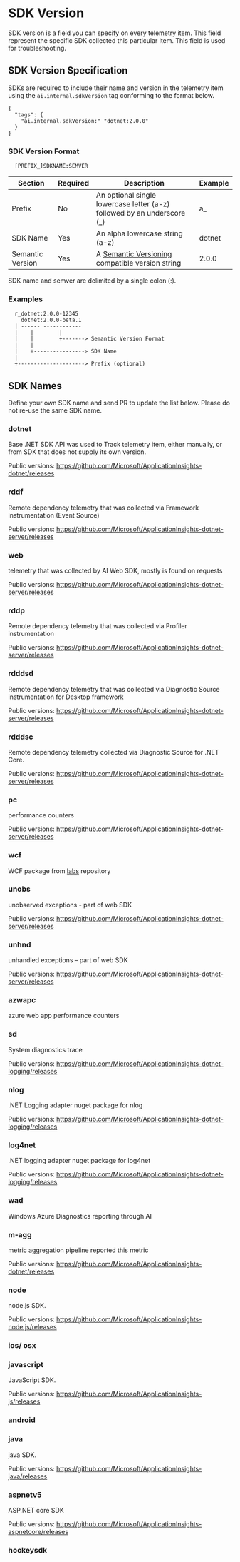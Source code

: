 # SDK Version

SDK version is a field you can specify on every telemetry item. This field represent the specific SDK collected this particular item. This field is used for troubleshooting.

## SDK Version Specification

SDKs are required to include their name and version in the telemetry item using the `ai.internal.sdkVersion` tag conforming to the format below.

```
{
  "tags": {
    "ai.internal.sdkVersion:" "dotnet:2.0.0"
  }
}
```

### SDK Version Format

```
  [PREFIX_]SDKNAME:SEMVER
```  



| Section          | Required | Description                                                             | Example |
|------------------|----------|-------------------------------------------------------------------------|---------|
| Prefix           | No       | An optional single lowercase letter (a-z) followed by an underscore (_) | a_      |
| SDK Name         | Yes      | An alpha lowercase string (a-z)                                         | dotnet  |
| Semantic Version | Yes      | A [Semantic Versioning](http://semver.org/) compatible version string   | 2.0.0   |

SDK name and semver are delimited by a single colon (:).

### Examples

```
  r_dotnet:2.0.0-12345
    dotnet:2.0.0-beta.1
  | ------ ------------
  |    |        |
  |    |        +-------> Semantic Version Format
  |    |
  |    +----------------> SDK Name
  |
  +---------------------> Prefix (optional)
```

## SDK Names

Define your own SDK name and send PR to update the list below. Please do not re-use the same SDK name.

### dotnet
Base .NET SDK API was used to Track telemetry item, either manually, or from SDK that does not supply its own version.

Public versions: https://github.com/Microsoft/ApplicationInsights-dotnet/releases

### rddf
Remote dependency telemetry that was collected via Framework instrumentation (Event Source)

Public versions: https://github.com/Microsoft/ApplicationInsights-dotnet-server/releases

### web
telemetry that was collected by AI Web SDK, mostly is found on requests

Public versions: https://github.com/Microsoft/ApplicationInsights-dotnet-server/releases

### rddp
Remote dependency telemetry that was collected via Profiler instrumentation

Public versions: https://github.com/Microsoft/ApplicationInsights-dotnet-server/releases

### rdddsd
Remote dependency telemetry that was collected via Diagnostic Source instrumentation for Desktop framework

Public versions: https://github.com/Microsoft/ApplicationInsights-dotnet-server/releases

### rdddsc 
Remote dependency telemetry collected via Diagnostic Source for .NET Core.

Public versions: https://github.com/Microsoft/ApplicationInsights-dotnet-server/releases

### pc
performance counters

Public versions: https://github.com/Microsoft/ApplicationInsights-dotnet-server/releases

### wcf
WCF package from [labs](https://github.com/Microsoft/ApplicationInsights-sdk-labs) repository

### unobs
unobserved exceptions - part of web SDK

Public versions: https://github.com/Microsoft/ApplicationInsights-dotnet-server/releases

### unhnd
unhandled exceptions – part of web SDK

Public versions: https://github.com/Microsoft/ApplicationInsights-dotnet-server/releases

### azwapc 
azure web app performance counters

### sd
System diagnostics trace

Public versions: https://github.com/Microsoft/ApplicationInsights-dotnet-logging/releases

### nlog
.NET Logging adapter nuget package for nlog

Public versions: https://github.com/Microsoft/ApplicationInsights-dotnet-logging/releases

### log4net
.NET logging adapter nuget package for log4net

Public versions: https://github.com/Microsoft/ApplicationInsights-dotnet-logging/releases

### wad
Windows Azure Diagnostics reporting through AI

### m-agg
metric aggregation pipeline reported this metric

Public versions: https://github.com/Microsoft/ApplicationInsights-dotnet/releases

### node
node.js SDK.

Public versions: https://github.com/Microsoft/ApplicationInsights-node.js/releases

### ios/ osx

### javascript
JavaScript SDK.

Public versions: https://github.com/Microsoft/ApplicationInsights-js/releases

### android

### java
java SDK.

Public versions: https://github.com/Microsoft/ApplicationInsights-java/releases

### aspnetv5
ASP.NET core SDK

Public versions: https://github.com/Microsoft/ApplicationInsights-aspnetcore/releases

### hockeysdk
